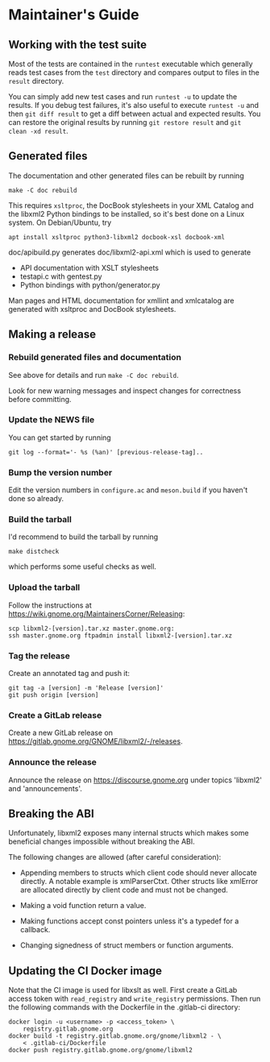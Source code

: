# Maintainer's Guide

## Working with the test suite

Most of the tests are contained in the `runtest` executable which
generally reads test cases from the `test` directory and compares output
to files in the `result` directory.

You can simply add new test cases and run `runtest -u` to update the
results. If you debug test failures, it's also useful to execute
`runtest -u` and then `git diff result` to get a diff between actual and
expected results. You can restore the original results by running
`git restore result` and `git clean -xd result`.

## Generated files

The documentation and other generated files can be rebuilt by running

    make -C doc rebuild

This requires `xsltproc`, the DocBook stylesheets in your XML Catalog
and the libxml2 Python bindings to be installed, so it's best done on a
Linux system. On Debian/Ubuntu, try

    apt install xsltproc python3-libxml2 docbook-xsl docbook-xml

doc/apibuild.py generates doc/libxml2-api.xml which is used to generate

- API documentation with XSLT stylesheets
- testapi.c with gentest.py
- Python bindings with python/generator.py

Man pages and HTML documentation for xmllint and xmlcatalog are
generated with xsltproc and DocBook stylesheets.

## Making a release

### Rebuild generated files and documentation

See above for details and run `make -C doc rebuild`.

Look for new warning messages and inspect changes for correctness
before committing.

### Update the NEWS file

You can get started by running

    git log --format='- %s (%an)' [previous-release-tag]..

### Bump the version number

Edit the version numbers in `configure.ac` and `meson.build` if you
haven't done so already.

### Build the tarball

I'd recommend to build the tarball by running

    make distcheck

which performs some useful checks as well.

### Upload the tarball

Follow the instructions at
<https://wiki.gnome.org/MaintainersCorner/Releasing>:

    scp libxml2-[version].tar.xz master.gnome.org:
    ssh master.gnome.org ftpadmin install libxml2-[version].tar.xz

### Tag the release

Create an annotated tag and push it:

    git tag -a [version] -m 'Release [version]'
    git push origin [version]

### Create a GitLab release

Create a new GitLab release on
<https://gitlab.gnome.org/GNOME/libxml2/-/releases>.

### Announce the release

Announce the release on https://discourse.gnome.org under topics 'libxml2'
and 'announcements'.

## Breaking the ABI

Unfortunately, libxml2 exposes many internal structs which makes some
beneficial changes impossible without breaking the ABI.

The following changes are allowed (after careful consideration):

- Appending members to structs which client code should never allocate
  directly. A notable example is xmlParserCtxt. Other structs like
  xmlError are allocated directly by client code and must not be changed.

- Making a void function return a value.

- Making functions accept const pointers unless it's a typedef for a
  callback.

- Changing signedness of struct members or function arguments.

## Updating the CI Docker image

Note that the CI image is used for libxslt as well. First create a
GitLab access token with `read_registry` and `write_registry`
permissions. Then run the following commands with the Dockerfile in the
.gitlab-ci directory:

    docker login -u <username> -p <access_token> \
        registry.gitlab.gnome.org
    docker build -t registry.gitlab.gnome.org/gnome/libxml2 - \
        < .gitlab-ci/Dockerfile
    docker push registry.gitlab.gnome.org/gnome/libxml2

